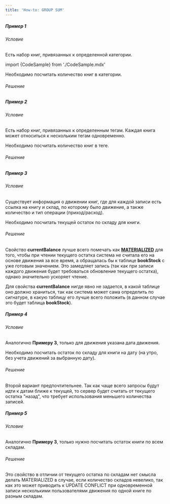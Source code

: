 ```yaml
---
title: 'How-to: GROUP SUM'
---
```


##### Пример 1

###### Условие

Есть набор книг, привязанных к определенной категории.

import {CodeSample} from './CodeSample.mdx'

<CodeSample url="https://ru-documentation.lsfusion.org/sample?file=UseCaseSum&block=sample1"/>

Необходимо посчитать количество книг в категории.

###### Решение

<CodeSample url="https://ru-documentation.lsfusion.org/sample?file=UseCaseSum&block=solution1"/>

##### Пример 2

###### Условие

Есть набор книг, привязанных к определенным тегам. Каждая книга может относиться к нескольким тегам одновременно.

<CodeSample url="https://ru-documentation.lsfusion.org/sample?file=UseCaseSum&block=sample2"/>

Необходимо посчитать количество книг в теге.

###### Решение

<CodeSample url="https://ru-documentation.lsfusion.org/sample?file=UseCaseSum&block=solution2"/>

##### Пример 3

###### Условие

Существует информация о движении книг, где для каждой записи есть ссылка на книгу и склад, по которому было движение, а также количество и тип операции (приход/расход).

<CodeSample url="https://ru-documentation.lsfusion.org/sample?file=UseCaseSum&block=sample3"/>

Необходимо посчитать текущей остаток по складу для книги.

###### Решение

<CodeSample url="https://ru-documentation.lsfusion.org/sample?file=UseCaseSum&block=solution3"/>

Свойство **currentBalance** лучше всего помечать как **[MATERIALIZED](Материализации.md)** для того, чтобы при чтении текущего остатка система не считала его на основе движения за все время, а обращалась бы к таблице **bookStock** с уже готовым значением. Это замедляет запись (так как при записи каждого движения будет требоваться обновление текущего остатка), однако значительно ускоряет чтение.

Для свойства **currentBalance** нигде явно не задается, в какой таблице оно должно храниться, так как система может сама определить по сигнатуре, в какую таблицу его лучше всего положить (в данном случае это будет таблица **bookStock**).

##### Пример 4

###### Условие

Аналогично **Примеру 3**, только для движения указана дата движения.

<CodeSample url="https://ru-documentation.lsfusion.org/sample?file=UseCaseSum&block=sample4"/>

Необходимо посчитать остаток по складу для книги на дату (на утро, без учета движений за выбранную дату).

###### Решение

<CodeSample url="https://ru-documentation.lsfusion.org/sample?file=UseCaseSum&block=solution4"/>

  

Второй вариант предпочтительнее. Так как чаще всего запросы будут идти к датам ближе к текущей, то сервер будет считать от текущего остатка "назад", что требует использования меньшего количества записей.

##### Пример 5

###### Условие

Аналогично **Примеру 3**, только нужно посчитать остаток книги по всем складам.

###### Решение

<CodeSample url="https://ru-documentation.lsfusion.org/sample?file=UseCaseSum&block=solution5"/>

  

Это свойство в отличии от текущего остатка по складам нет смысла делать MATERIALIZED в случае, если количество складов невелико, так как это может приводить к UPDATE CONFLICT при одновременной записи несколькими пользователями движения по одной книге по разным складам.
